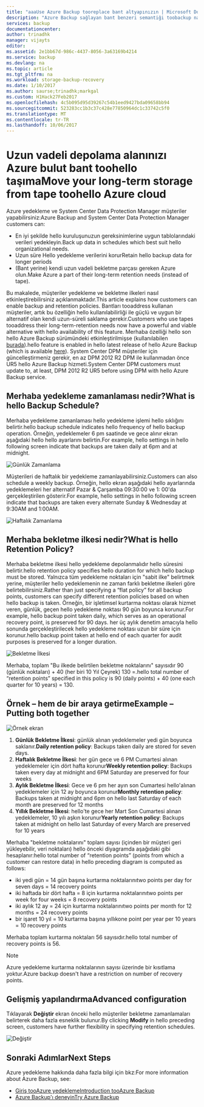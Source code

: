 ```yaml
---
title: "aaaUse Azure Backup tooreplace bant altyapınızın | Microsoft Docs"
description: "Azure Backup sağlayan bant benzeri semantiği toobackup nasıl sağladığını öğrenin ve Azure veri geri yükleme"
services: backup
documentationcenter: 
author: trinadhk
manager: vijayts
editor: 
ms.assetid: 2e1bb67d-986c-4437-8056-3a63169b4214
ms.service: backup
ms.devlang: na
ms.topic: article
ms.tgt_pltfrm: na
ms.workload: storage-backup-recovery
ms.date: 1/10/2017
ms.author: saurse;trinadhk;markgal
ms.custom: H1Hack27Feb2017
ms.openlocfilehash: 4c5b095d95d39267c54b1eed9427bda09658bb94
ms.sourcegitcommit: 523283cc1b3c37c428e77850964dc1c33742c5f0
ms.translationtype: MT
ms.contentlocale: tr-TR
ms.lasthandoff: 10/06/2017
---
```

# <a name="move-your-long-term-storage-from-tape-toohello-azure-cloud"></a><span data-ttu-id="def1a-103">Uzun vadeli depolama alanınızı Azure bulut bant toohello taşıma</span><span class="sxs-lookup"><span data-stu-id="def1a-103">Move your long-term storage from tape toohello Azure cloud</span></span>
<span data-ttu-id="def1a-104">Azure yedekleme ve System Center Data Protection Manager müşteriler yapabilirsiniz:</span><span class="sxs-lookup"><span data-stu-id="def1a-104">Azure Backup and System Center Data Protection Manager customers can:</span></span>

* <span data-ttu-id="def1a-105">En iyi şekilde hello kuruluşunuzun gereksinimlerine uygun tablolarındaki verileri yedekleyin.</span><span class="sxs-lookup"><span data-stu-id="def1a-105">Back up data in schedules which best suit hello organizational needs.</span></span>
* <span data-ttu-id="def1a-106">Uzun süre Hello yedekleme verilerini korur</span><span class="sxs-lookup"><span data-stu-id="def1a-106">Retain hello backup data for longer periods</span></span>
* <span data-ttu-id="def1a-107">(Bant yerine) kendi uzun vadeli bekletme parçası gereken Azure olun.</span><span class="sxs-lookup"><span data-stu-id="def1a-107">Make Azure a part of their long-term retention needs (instead of tape).</span></span>

<span data-ttu-id="def1a-108">Bu makalede, müşteriler yedekleme ve bekletme ilkeleri nasıl etkinleştirebilirsiniz açıklanmaktadır.</span><span class="sxs-lookup"><span data-stu-id="def1a-108">This article explains how customers can enable backup and retention policies.</span></span> <span data-ttu-id="def1a-109">Bantları tooaddress kullanan müşteriler, artık bu özelliğin hello kullanılabilirliği ile güçlü ve uygun bir alternatif olan kendi uzun-süreli saklama gerekir.</span><span class="sxs-lookup"><span data-stu-id="def1a-109">Customers who use tapes tooaddress their long-term-retention needs now have a powerful and viable alternative with hello availability of this feature.</span></span> <span data-ttu-id="def1a-110">Merhaba özelliği hello son hello Azure Backup sürümündeki etkinleştirilmişse (kullanılabilen [burada](http://aka.ms/azurebackup_agent)).</span><span class="sxs-lookup"><span data-stu-id="def1a-110">hello feature is enabled in hello latest release of hello Azure Backup (which is available [here](http://aka.ms/azurebackup_agent)).</span></span> <span data-ttu-id="def1a-111">System Center DPM müşteriler için güncelleştirmeniz gerekir, en az DPM 2012 R2 DPM ile kullanmadan önce UR5 hello Azure Backup hizmeti.</span><span class="sxs-lookup"><span data-stu-id="def1a-111">System Center DPM customers must update to, at least, DPM 2012 R2 UR5 before using DPM with hello Azure Backup service.</span></span>

## <a name="what-is-hello-backup-schedule"></a><span data-ttu-id="def1a-112">Merhaba yedekleme zamanlaması nedir?</span><span class="sxs-lookup"><span data-stu-id="def1a-112">What is hello Backup Schedule?</span></span>
<span data-ttu-id="def1a-113">Merhaba yedekleme zamanlaması hello yedekleme işlemi hello sıklığını belirtir.</span><span class="sxs-lookup"><span data-stu-id="def1a-113">hello backup schedule indicates hello frequency of hello backup operation.</span></span> <span data-ttu-id="def1a-114">Örneğin, yedeklemeler 6 pm saatinde ve gece alınır ekran aşağıdaki hello hello ayarlarını belirtin.</span><span class="sxs-lookup"><span data-stu-id="def1a-114">For example, hello settings in hello following screen indicate that backups are taken daily at 6pm and at midnight.</span></span>

![Günlük Zamanlama](./media/backup-azure-backup-cloud-as-tape/dailybackupschedule.png)

<span data-ttu-id="def1a-116">Müşterileri de haftalık bir yedekleme zamanlayabilirsiniz.</span><span class="sxs-lookup"><span data-stu-id="def1a-116">Customers can also schedule a weekly backup.</span></span> <span data-ttu-id="def1a-117">Örneğin, hello ekran aşağıdaki hello ayarlarında yedeklemeleri her alternatif Pazar & Çarşamba 09:30:00 ve 1: 00'da gerçekleştirilen gösterir.</span><span class="sxs-lookup"><span data-stu-id="def1a-117">For example, hello settings in hello following screen indicate that backups are taken every alternate Sunday & Wednesday at 9:30AM and 1:00AM.</span></span>

![Haftalık Zamanlama](./media/backup-azure-backup-cloud-as-tape/weeklybackupschedule.png)

## <a name="what-is-hello-retention-policy"></a><span data-ttu-id="def1a-119">Merhaba bekletme ilkesi nedir?</span><span class="sxs-lookup"><span data-stu-id="def1a-119">What is hello Retention Policy?</span></span>
<span data-ttu-id="def1a-120">Merhaba bekletme ilkesi hello yedekleme depolanmalıdır hello süresini belirtir.</span><span class="sxs-lookup"><span data-stu-id="def1a-120">hello retention policy specifies hello duration for which hello backup must be stored.</span></span> <span data-ttu-id="def1a-121">Yalnızca tüm yedekleme noktaları için "sabit ilke" belirtmek yerine, müşteriler hello yedeklemenin ne zaman farklı bekletme ilkeleri göre belirtebilirsiniz.</span><span class="sxs-lookup"><span data-stu-id="def1a-121">Rather than just specifying a “flat policy” for all backup points, customers can specify different retention policies based on when hello backup is taken.</span></span> <span data-ttu-id="def1a-122">Örneğin, bir işletimsel kurtarma noktası olarak hizmet veren, günlük, geçen hello yedekleme noktası 90 gün boyunca korunur.</span><span class="sxs-lookup"><span data-stu-id="def1a-122">For example, hello backup point taken daily, which serves as an operational recovery point, is preserved for 90 days.</span></span> <span data-ttu-id="def1a-123">her üç aylık denetim amacıyla hello sonunda gerçekleştirilecek hello yedekleme noktası uzun bir süre için korunur.</span><span class="sxs-lookup"><span data-stu-id="def1a-123">hello backup point taken at hello end of each quarter for audit purposes is preserved for a longer duration.</span></span>

![Bekletme İlkesi](./media/backup-azure-backup-cloud-as-tape/retentionpolicy.png)

<span data-ttu-id="def1a-125">Merhaba, toplam "Bu ilkede belirtilen bekletme noktalarını" sayısıdır 90 (günlük noktaları) + 40 (her biri 10 Yıl Çeyrek) 130 =.</span><span class="sxs-lookup"><span data-stu-id="def1a-125">hello total number of “retention points” specified in this policy is 90 (daily points) + 40 (one each quarter for 10 years) = 130.</span></span>

## <a name="example--putting-both-together"></a><span data-ttu-id="def1a-126">Örnek – hem de bir araya getirme</span><span class="sxs-lookup"><span data-stu-id="def1a-126">Example – Putting both together</span></span>
![Örnek ekran](./media/backup-azure-backup-cloud-as-tape/samplescreen.png)

1. <span data-ttu-id="def1a-128">**Günlük Bekletme İlkesi**: günlük alınan yedeklemeler yedi gün boyunca saklanır.</span><span class="sxs-lookup"><span data-stu-id="def1a-128">**Daily retention policy**: Backups taken daily are stored for seven days.</span></span>
2. <span data-ttu-id="def1a-129">**Haftalık Bekletme İlkesi**: her gün gece ve 6 PM Cumartesi alınan yedeklemeler için dört hafta korunur</span><span class="sxs-lookup"><span data-stu-id="def1a-129">**Weekly retention policy**: Backups taken every day at midnight and 6PM Saturday are preserved for four weeks</span></span>
3. <span data-ttu-id="def1a-130">**Aylık Bekletme İlkesi**: Gece ve 6 pm her ayın son Cumartesi hello'alınan yedeklemeler için 12 ay boyunca korunur</span><span class="sxs-lookup"><span data-stu-id="def1a-130">**Monthly retention policy**: Backups taken at midnight and 6pm on hello last Saturday of each month are preserved for 12 months</span></span>
4. <span data-ttu-id="def1a-131">**Yıllık Bekletme İlkesi**: hello'te gece her Mart Son Cumartesi alınan yedeklemeler, 10 yılı aşkın korunur</span><span class="sxs-lookup"><span data-stu-id="def1a-131">**Yearly retention policy**: Backups taken at midnight on hello last Saturday of every March are preserved for 10 years</span></span>

<span data-ttu-id="def1a-132">Merhaba "bekletme noktalarını" toplam sayısı (içinden bir müşteri geri yükleyebilir, veri noktaları) hello önceki diyagramda aşağıdaki gibi hesaplanır:</span><span class="sxs-lookup"><span data-stu-id="def1a-132">hello total number of “retention points” (points from which a customer can restore data) in hello preceding diagram is computed as follows:</span></span>

* <span data-ttu-id="def1a-133">iki yedi gün = 14 gün başına kurtarma noktalarını</span><span class="sxs-lookup"><span data-stu-id="def1a-133">two points per day for seven days = 14 recovery points</span></span>
* <span data-ttu-id="def1a-134">iki haftada bir dört hafta = 8 için kurtarma noktalarını</span><span class="sxs-lookup"><span data-stu-id="def1a-134">two points per week for four weeks = 8 recovery points</span></span>
* <span data-ttu-id="def1a-135">iki aylık 12 ay = 24 için kurtarma noktalarını</span><span class="sxs-lookup"><span data-stu-id="def1a-135">two points per month for 12 months = 24 recovery points</span></span>
* <span data-ttu-id="def1a-136">bir işaret 10 yıl = 10 kurtarma başına yıllık</span><span class="sxs-lookup"><span data-stu-id="def1a-136">one point per year per 10 years = 10 recovery points</span></span>

<span data-ttu-id="def1a-137">Merhaba toplam kurtarma noktaları 56 sayısıdır.</span><span class="sxs-lookup"><span data-stu-id="def1a-137">hello total number of recovery points is 56.</span></span>

> [!NOTE]
> <span data-ttu-id="def1a-138">Azure yedekleme kurtarma noktalarının sayısı üzerinde bir kısıtlama yoktur.</span><span class="sxs-lookup"><span data-stu-id="def1a-138">Azure backup doesn't have a restriction on number of recovery points.</span></span>
>
>

## <a name="advanced-configuration"></a><span data-ttu-id="def1a-139">Gelişmiş yapılandırma</span><span class="sxs-lookup"><span data-stu-id="def1a-139">Advanced configuration</span></span>
<span data-ttu-id="def1a-140">Tıklayarak **Değiştir** ekran önceki hello müşteriler bekletme zamanlamaları belirterek daha fazla esneklik bulunur.</span><span class="sxs-lookup"><span data-stu-id="def1a-140">By clicking **Modify** in hello preceding screen, customers have further flexibility in specifying retention schedules.</span></span>

![Değiştir](./media/backup-azure-backup-cloud-as-tape/modify.png)

## <a name="next-steps"></a><span data-ttu-id="def1a-142">Sonraki Adımlar</span><span class="sxs-lookup"><span data-stu-id="def1a-142">Next Steps</span></span>
<span data-ttu-id="def1a-143">Azure yedekleme hakkında daha fazla bilgi için bkz:</span><span class="sxs-lookup"><span data-stu-id="def1a-143">For more information about Azure Backup, see:</span></span>

* [<span data-ttu-id="def1a-144">Giriş tooAzure yedekleme</span><span class="sxs-lookup"><span data-stu-id="def1a-144">Introduction tooAzure Backup</span></span>](backup-introduction-to-azure-backup.md)
* [<span data-ttu-id="def1a-145">Azure Backup'ı deneyin</span><span class="sxs-lookup"><span data-stu-id="def1a-145">Try Azure Backup</span></span>](backup-try-azure-backup-in-10-mins.md)
